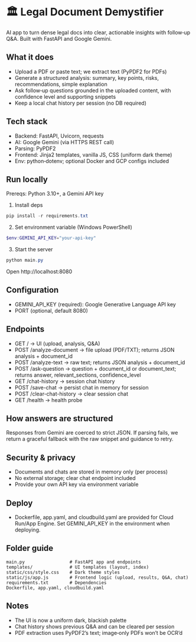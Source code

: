 # 🏛️ Legal Document Demystifier

AI app to turn dense legal docs into clear, actionable insights with follow‑up Q&A. Built with FastAPI and Google Gemini.

## What it does
- Upload a PDF or paste text; we extract text (PyPDF2 for PDFs)
- Generate a structured analysis: summary, key points, risks, recommendations, simple explanation
- Ask follow‑up questions grounded in the uploaded content, with confidence level and supporting snippets
- Keep a local chat history per session (no DB required)

## Tech stack
- Backend: FastAPI, Uvicorn, requests
- AI: Google Gemini (via HTTPS REST call)
- Parsing: PyPDF2
- Frontend: Jinja2 templates, vanilla JS, CSS (uniform dark theme)
- Env: python‑dotenv; optional Docker and GCP configs included

## Run locally
Prereqs: Python 3.10+, a Gemini API key

1) Install deps
```powershell
pip install -r requirements.txt
```

2) Set environment variable (Windows PowerShell)
```powershell
$env:GEMINI_API_KEY="your-api-key"
```

3) Start the server
```powershell
python main.py
```

Open http://localhost:8080

## Configuration
- GEMINI_API_KEY (required): Google Generative Language API key
- PORT (optional, default 8080)

## Endpoints
- GET /               → UI (upload, analysis, Q&A)
- POST /analyze-document  → file upload (PDF/TXT); returns JSON analysis + document_id
- POST /analyze-text      → raw text; returns JSON analysis + document_id
- POST /ask-question      → question + document_id or document_text; returns answer, relevant_sections, confidence_level
- GET /chat-history       → session chat history
- POST /save-chat         → persist chat in memory for session
- POST /clear-chat-history → clear session chat
- GET /health             → health probe

## How answers are structured
Responses from Gemini are coerced to strict JSON. If parsing fails, we return a graceful fallback with the raw snippet and guidance to retry.

## Security & privacy
- Documents and chats are stored in memory only (per process)
- No external storage; clear chat endpoint included
- Provide your own API key via environment variable

## Deploy
- Dockerfile, app.yaml, and cloudbuild.yaml are provided for Cloud Run/App Engine. Set GEMINI_API_KEY in the environment when deploying.

## Folder guide
```
main.py                 # FastAPI app and endpoints
templates/              # UI templates (layout, index)
static/css/style.css    # Dark theme styles
static/js/app.js        # Frontend logic (upload, results, Q&A, chat)
requirements.txt        # Dependencies
Dockerfile, app.yaml, cloudbuild.yaml
```

## Notes
- The UI is now a uniform dark, blackish palette
- Chat history shows previous Q&A and can be cleared per session
- PDF extraction uses PyPDF2’s text; image‑only PDFs won’t be OCR’d